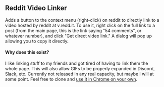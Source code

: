 ## Reddit Video Linker</h2>
Adds a button to the context menu (right-click) on reddit to directly link to a video hosted by reddit at v.redd.it. To use it, right click on the full link to a post (from the main page, this is the link saying "54 comments", or whatever number), and click "Get direct video link." A dialog will pop up allowing you to copy it directly.

#### Why does this exist?
I like linking stuff to my friends and got tired of having to link them the whole page. This will also allow GIFs to be properly expanded in Discord, Slack, etc.
Currently not released in any real capacity, but maybe I will at some point. Feel free to clone and [use it in Chrome on your own](https://webkul.com/blog/how-to-install-the-unpacked-extension-in-chrome/).